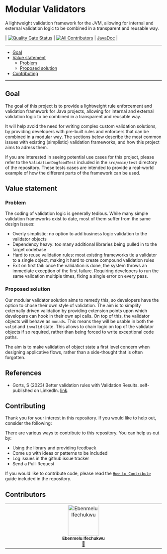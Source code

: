 # Modular Validators

A lightweight validation framework for the JVM, allowing for internal and external validation logic to be combined in a transparent and reusable
way.

| [![Quality Gate Status](https://sonarcloud.io/api/project_badges/measure?project=sddevelopment-be_modular-validators&metric=alert_status)](https://sonarcloud.io/summary/new_code?id=sddevelopment-be_modular-validators) | [![All Contributors](https://img.shields.io/github/all-contributors/sddevelopment-be/modular-validators?color=ee8449&style=flat-square)](#contributors) | [JavaDoc](https://sddevelopment-be.github.io/modular-validators/apidocs/) |

---

<!-- TOC -->
* [Goal](#goal)
* [Value statement](#value-statement)
  * [Problem](#problem)
  * [Proposed solution](#proposed-solution)
* [Contributing](#contributing)
<!-- TOC -->

---

## Goal

The goal of this project is to provide a lightweight rule enforcement and validation framework for Java projects, allowing for internal and external validation logic to be combined in a transparent and reusable way.

It will help avoid the need for writing complex custom validation solutions, by providing developers with pre-built rules and enforcers that can be combined in a modular way. The sections below describe the most common issues with existing (simplistic) validation frameworks, and how this project aims to adress them.

If you are interested in seeing potential use cases for this project, please refer to the `ValidationDogfoodTest` included in the `src/main/test` directory of the repository.
These tests cases are intended to provide a real-world example of how the different parts of the framework can be used.

## Value statement

### Problem
The coding of validation logic is generally tedious. While many simple validation frameworks exist to date, most of them suffer from the same 
design issues:

* Overly simplistic: no option to add business logic validation to the validator objects
* Dependency heavy: too many additional libraries being pulled in to the target codebase
* Hard to reuse validation rules: most existing frameworks tie a validator to a single object, making it hard to create compound validation rules
* Exit on first fail: once the validation is done, the system throws an immediate exception of the first failure. Requiring developers to run 
  the same validation multiple times, fixing a single error on every pass.

### Proposed solution

Our modular validator solution aims to remedy this, so developers have the option to chose their own style of validation.
The aim is to simplify externally driven validation by providing extension points upon which developers can hook in their own api calls.
On top of this, the validator objects will behave as `monads`. This means they will be usable in both the `valid` and `invalid` state.
This allows to chain logic on top of the validator objects if so required, rather than being forced to write exceptional code paths.

The aim is to make validation of object state a first level concern when designing applicative flows, rather than a side-thought that is often 
forgotten.

## References

* Gorts, S (2023) Better validation rules with Validation Results. self-published on LinkedIn. [link](https://www.linkedin.com/feed/update/urn:li:activity:7139998913746329600/).

## Contributing

Thank you for your interest in this repository. If you would like to help out, consider the
following:

There are various ways to contribute to this repository. You can help us out by:

* Using the library and providing feedback
* Come up with ideas or patterns to be included
* Log issues in the github issue tracker
* Send a Pull-Request

If you would like to contribute code, please read the [`How to Contribute`](https://sddevelopment-be.github.io/modular-validators/CONTRIBUTING.html) guide included in the repository.

## Contributors

<!-- ALL-CONTRIBUTORS-LIST:START - Do not remove or modify this section -->
<!-- prettier-ignore-start -->
<!-- markdownlint-disable -->
<table>
  <tbody>
    <tr>
      <td align="center" valign="top" width="14.28%"><a href="http://noahweasley.github.io"><img src="https://avatars.githubusercontent.com/u/43308031?v=4?s=100" width="100px;" alt="Ebenmelu Ifechukwu"/><br /><sub><b>Ebenmelu Ifechukwu</b></sub></a><br /><a href="#review-noahweasley" title="Reviewed Pull Requests">👀</a></td>
    </tr>
  </tbody>
</table>

<!-- markdownlint-restore -->
<!-- prettier-ignore-end -->

<!-- ALL-CONTRIBUTORS-LIST:END -->